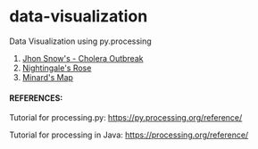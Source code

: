 # data-visualization
Data Visualization using py.processing

1. [Jhon Snow's - Cholera Outbreak](https://scienceline.org/2010/05/john-snows-maps-of-the-broad-street-cholera-outbreak/)
2. [Nightingale's Rose](https://understandinguncertainty.org/node/214)
3. [Minard's Map](https://www.nationalgeographic.com/news/2017/03/charles-minard-cartography-infographics-history/)

#### REFERENCES:
Tutorial for processing.py: https://py.processing.org/reference/

Tutorial for processing in Java: https://processing.org/reference/
